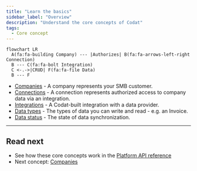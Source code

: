 ```yaml
---
title: "Learn the basics"
sidebar_label: "Overview"
description: "Understand the core concepts of Codat"
tags:
  - Core concept
---
```


```mermaid
flowchart LR
  A(fa:fa-building Company) --- |Authorizes| B(fa:fa-arrows-left-right Connection)
  B --- C(fa:fa-bolt Integration)
  C <-.->|CRUD| F(fa:fa-file Data)
  B --- F
```

- [Companies](/core-concepts/companies) - A company represents your SMB customer.
- [Connections](/core-concepts/connections) - A connection represents authorized access to company data via an integration.
- [Integrations](/core-concepts/integrations) - A Codat-built integration with a data provider.
- [Data types](/core-concepts/data-type-settings) - The types of data you can write and read - e.g. an Invoice.
- [Data status](/core-concepts/status) - The state of data synchronization.

---

## Read next

- See how these core concepts work in the [Platform API reference](/platform-api)
- Next concept: [Companies](/core-concepts/companies)
